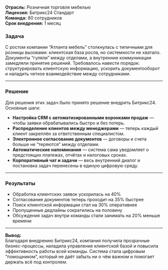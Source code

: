 **Отрасль:** Розничная торговля мебелью  
**Лицензия:** Битрикс24 Стандарт  
**Команда:** 80 сотрудников  
**Срок внедрения:** 1 месяц

### **Задача**

С ростом компании “Атланта мебель” столкнулась с типичными для розницы вызовами: клиентская база росла, но системности не хватало. Документы “гуляли” между отделами, а внутренние коммуникации замедляли принятие решений. Требовалось навести порядок: структурировать клиентскую информацию, ускорить документооборот и наладить четкое взаимодействие между сотрудниками.

---

### **Решение**

Для решения этих задач было принято решение внедрить Битрикс24. Основные шаги:

- **Настройка CRM с автоматизированными воронками продаж** — чтобы заявки обрабатывались быстро и без потерь.
- **Распределение клиентов между менеджерами** — теперь каждый клиент закреплён за ответственным специалистом.
- **Электронное согласование документов** — договоры и счета больше не “теряются” между отделами.
- **Автоматические напоминания** — система сама уведомляет о предстоящих платежах, отчётах и налоговых сроках.
- **Корпоративный чат и задачи** — весь внутренний диалог и постановка задач перенесены в единую цифровую среду.

---

### **Результаты**

-  Обработка клиентских заявок ускорилась на 40%
-  Согласование документов теперь проходит на 35% быстрее
-  Поиск клиентской информации стал на 30% оперативнее
-  Пропущенные дедлайны сократились на половину
-  Обсуждения задач внутри команды стали занимать на 20% меньше времени

---

**Вывод:**  
Благодаря внедрению Битрикс24, компания  получила прозрачные бизнес-процессы, наладила управление клиентской базой и повысила эффективность работы всей команды. Система стала цифровым “помощником”, который не даёт забыть ни о чём важном и помогает держать всё под контролем.
